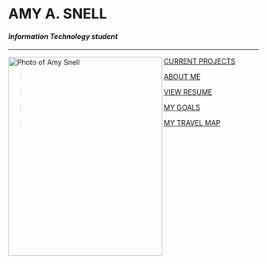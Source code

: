<!---it1040-2000 markdown home page--->



# AMY A. SNELL

#### _Information Technology student_

---

<html><img src="https://user-images.githubusercontent.com/60243135/80452754-8861ed80-88ec-11ea-809a-ebff9864df34.jpg" align="left" width="310" height="400" alt="Photo of Amy Snell"></html>





> [CURRENT PROJECTS](projects.md)

> [ABOUT ME](aboutme.md)

> [VIEW RESUME](resume-online.md)

> [MY GOALS](goals.md)

> [MY TRAVEL MAP](travel_map.md)
